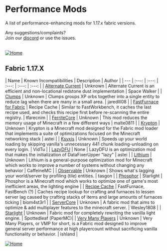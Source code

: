 # Performance Mods
A list of performance-enhancing mods for 1.17.x fabric versions.

Any suggestions/complaints?<br>
Join our [discord](https://discord.gg/8nzHYhVUQS) or use the issues.<br><br>

[![Home](https://i.imgur.com/zGuelkW.png)](/README.md)


## Fabric 1.17.X

| Name | Known Incompatibilities | Description | Author |
| --- | :---: | :---: | :---: | :---: | :---: |
| [Alternate Current](https://aternos.org/addons/a/cursefabric/alternate-current) | Unknown | Alternate Current is an efficient and non-locational redstone dust implementation | Space Walker |
| [Clumps](https://aternos.org/addons/a/cursefabric/clumps) | Unknown | Clumps groups XP orbs together into a single entity to reduce lag when there are many in a small area. | jaredlll08 |
| [FastFurnace for Fabric](https://aternos.org/addons/a/cursefabric/fast-furnace-for-fabric) | Recipe Cache | Similar to FastWorkbench, it caches the last recipe used, and checks this recipe first before re-scanning the entire registry. | tfarecnim |
| [FerriteCore](https://aternos.org/addons/a/cursefabric/ferritecore-fabric) | Unknown | This mod reduces the memory usage of Minecraft in a few different ways | malte0811 |
| [Krypton](https://aternos.org/addons/a/cursefabric/krypton) | Unknown | Krypton is a Minecraft mod designed for the Fabric mod loader that implements a suite of optimizations focused on the Minecraft networking stack | astei |
| [Ksyxis](https://aternos.org/addons/a/modrinthfabric/2ecVyZ49) | Unknown | Speeds up your world loading by skipping vanilla's unnecessary 441 chunk loading-unloading on every login. | VidTu |
| [LazyDFU](https://aternos.org/addons/a/cursefabric/lazydfu) | None | LazyDFU is an optimization mod that makes the initialization of DataFixerUpper "lazy" | astei |
| [Lithium](https://aternos.org/addons/a/cursefabric/lithium) | Unknown | Lithium is a general-purpose optimization mod for Minecraft which works to improve a number of systems without changing any behavior | CaffeineMC |
| [Observable](https://aternos.org/addons/a/cursefabric/observable) | Unknown | Shows what's lagging your world/server by profiling (tile) entities. | tasgon |
| [Phosphor](https://aternos.org/addons/a/cursefabric/phosphor) | Starlight | Phosphor is a Minecraft mod which works to optimize one of game's most inefficient areas, the lighting engine |
| [Recipe Cache](https://aternos.org/addons/a/cursefabric/recipe-cache) | FastFurnace, FastBench (?) | Caches recipe lookup for crafting and furnaces to lessen server lag caused by crafting stacks of items and large amounts of furnaces ticking | biom4st3r1 |
| [ServerCore](https://aternos.org/addons/a/cursefabric/servercore) | Unknown | A fabric mod that aims to optimize & add multiplayer features to the minecraft server. | Wesley1808 |
| [Starlight](https://aternos.org/addons/a/cursefabric/starlight) | Unknown | Fabric mod for completely rewriting the vanilla light engine. | Spottedleaf (PaperMC)|
| [Very Many Players](https://aternos.org/addons/a/cursefabric/vmp-fabric) | Unknown | Very Many Players, or VMP for short, is a Fabric mod designed to improve general server performance at high playercount without sacrificing vanilla functionality or behavior. | ishland |

[![Home](https://i.imgur.com/zGuelkW.png)](/README.md)
